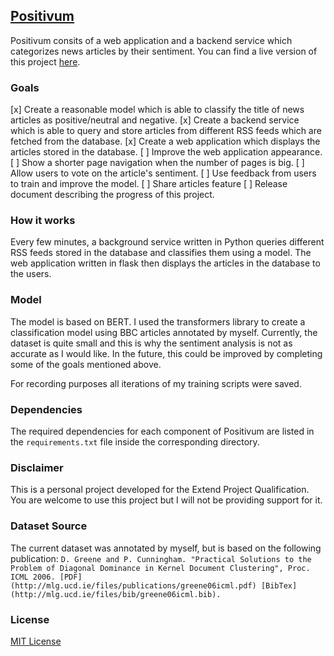 ## [Positivum](https://positivum.tomasfernandes.dev/)
Positivum consits of a web application and a backend service which categorizes news articles by their sentiment.
You can find a live version of this project [here](https://positivum.tomasfernandes.dev/).

### Goals
[x] Create a reasonable model which is able to classify the title of news articles as positive/neutral and negative.
[x] Create a backend service which is able to query and store articles from different RSS feeds which are fetched from the database.
[x] Create a web application which displays the articles stored in the database.
[ ] Improve the web application appearance.
[ ] Show a shorter page navigation when the number of pages is big.
[ ] Allow users to vote on the article's sentiment.
[ ] Use feedback from users to train and improve the model.
[ ] Share articles feature
[ ] Release document describing the progress of this project.

### How it works
Every few minutes, a background service written in Python queries different RSS feeds stored in the database and classifies them using a model.
The web application written in flask then displays the articles in the database to the users.

### Model
The model is based on BERT. I used the transformers library to create a classification model using BBC articles annotated by myself.
Currently, the dataset is quite small and this is why the sentiment analysis is not as accurate as I would like.
In the future, this could be improved by completing some of the goals mentioned above.

For recording purposes all iterations of my training scripts were saved.

### Dependencies
The required dependencies for each component of Positivum are listed in the `requirements.txt` file inside the corresponding directory.

### Disclaimer
This is a personal project developed for the Extend Project Qualification.
You are welcome to use this project but I will not be providing support for it.

### Dataset Source
The current dataset was annotated by myself, but is based on the following publication:
`D. Greene and P. Cunningham. "Practical Solutions to the Problem of Diagonal Dominance in Kernel Document Clustering", Proc. ICML 2006. [PDF](http://mlg.ucd.ie/files/publications/greene06icml.pdf) [BibTex](http://mlg.ucd.ie/files/bib/greene06icml.bib).`

### License
[MIT License](https://github.com/tomasff/positivum/blob/master/LICENSE)

